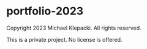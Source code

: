 # portfolio-2023

Copyright 2023 Michael Klepacki. All rights reserved.

This is a private project. No license is offered.
